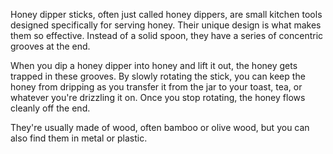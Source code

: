 Honey dipper sticks, often just called honey dippers, are small kitchen tools designed specifically for serving honey. Their unique design is what makes them so effective. Instead of a solid spoon, they have a series of concentric grooves at the end.

When you dip a honey dipper into honey and lift it out, the honey gets trapped in these grooves. By slowly rotating the stick, you can keep the honey from dripping as you transfer it from the jar to your toast, tea, or whatever you're drizzling it on. Once you stop rotating, the honey flows cleanly off the end.

They're usually made of wood, often bamboo or olive wood, but you can also find them in metal or plastic.